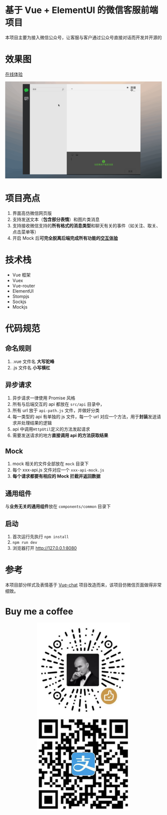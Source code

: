 # 基于 Vue + ElementUI 的微信客服前端项目

本项目主要为接入微信公众号，让客服与客户通过公众号直接对话而开发并开源的

# 效果图

[在线体验](http://demo.xiaoguan.win/#/chat)

![效果图](./docimg/chat.gif)

# 项目亮点

1. 界面高仿微信网页版
2. 支持发送文本（**包含部分表情**）和图片类消息
3. 支持接收微信支持的**所有格式的消息类型**和聊天有关的事件（如关注、取关、点击菜单等）
4. 开启 Mock 后**可完全脱离后端完成所有功能的[交互体验](http://demo.xiaoguan.win/#/chat)**

# 技术栈

- Vue 框架
- Vuex
- Vue-router
- ElementUI
- Stompjs
- Sockjs
- Mockjs

# 代码规范

## 命名规则

1. .vue 文件名 **大写驼峰**
2. .js 文件名 **小写横杠**

## 异步请求

1. 异步请求一律使用 Promise 风格
2. 所有与后端交互的 api 都放在 `src/api` 目录中，
3. 所有 url 放于 `api-path.js` 文件，并做好分类
4. 每一类型的 api 有单独的 js 文件，每一个 url 对应一个方法，用于**封装**发送请求并处理结果的逻辑
5. api 中调用`HttpUtil`定义的方法发起请求
6. 需要发送请求的地方**直接调用 api 的方法获取结果**

## Mock

1. mock 相关的文件全部放在 `mock` 目录下
2. 每个 xxx-api.js 文件对应一个 `xxx-api-mock.js`
3. **每个请求都要有相应的 Mock 拦截并返回数据**

## 通用组件

与**业务无关的通用组件**放在 `components/common` 目录下

## 启动

1. 首次运行先执行 `npm install`
2. `npm run dev`
3. 浏览器打开 http://127.0.0.1:8080

# 参考

本项目部分样式及表情基于 [Vue-chat](https://github.com/han960619/Vue-chat) 项目改造而来，该项目仿微信页面做得非常细致。

# Buy me a coffee

<center>
    <img src="./docimg/donation_wx.jpg" width="300"></img>
    <img src="./docimg/donation_alipay.jpg" width="300"></img>
</center>
